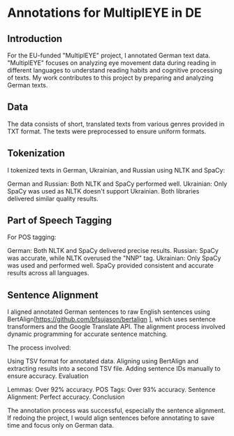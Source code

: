 # Annotations for MultiplEYE in DE

## Introduction

For the EU-funded "MultiplEYE" project, I annotated German text data. "MultiplEYE" focuses on analyzing eye movement data during reading in different languages to understand reading habits and cognitive processing of texts. My work contributes to this project by preparing and analyzing German texts.

## Data

The data consists of short, translated texts from various genres provided in TXT format. The texts were preprocessed to ensure uniform formats.

## Tokenization

I tokenized texts in German, Ukrainian, and Russian using NLTK and SpaCy:

German and Russian: Both NLTK and SpaCy performed well.
Ukrainian: Only SpaCy was used as NLTK doesn't support Ukrainian.
Both libraries delivered similar quality results.

## Part of Speech Tagging

For POS tagging:

German: Both NLTK and SpaCy delivered precise results.
Russian: SpaCy was accurate, while NLTK overused the "NNP" tag.
Ukrainian: Only SpaCy was used and performed well.
SpaCy provided consistent and accurate results across all languages.

## Sentence Alignment

I aligned annotated German sentences to raw English sentences using BertAlign[https://github.com/bfsujason/bertalign ], which uses sentence transformers and the Google Translate API. The alignment process involved dynamic programming for accurate sentence matching.

The process involved:

Using TSV format for annotated data.
Aligning using BertAlign and extracting results into a second TSV file.
Adding sentence IDs manually to ensure accuracy.
Evaluation

Lemmas: Over 92% accuracy.
POS Tags: Over 93% accuracy.
Sentence Alignment: Perfect accuracy.
Conclusion

The annotation process was successful, especially the sentence alignment. If redoing the project, I would align sentences before annotating to save time and focus only on German data.
